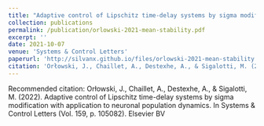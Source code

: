 ```yaml
---
title: "Adaptive control of Lipschitz time-delay systems by sigma modification with application to neuronal population dynamics"
collection: publications
permalink: /publication/orlowski-2021-mean-stability.pdf
excerpt: ''
date: 2021-10-07
venue: 'Systems & Control Letters'
paperurl: 'http://silvanx.github.io/files/orlowski-2021-mean-stability.pdf'
citation: 'Orłowski, J., Chaillet, A., Destexhe, A., & Sigalotti, M. (2022). Adaptive control of Lipschitz time-delay systems by sigma modification with application to neuronal population dynamics. In Systems & Control Letters (Vol. 159, p. 105082). Elsevier BV'
---
```


Recommended citation: Orłowski, J., Chaillet, A., Destexhe, A., & Sigalotti, M. (2022). Adaptive control of Lipschitz time-delay systems by sigma modification with application to neuronal population dynamics. In Systems & Control Letters (Vol. 159, p. 105082). Elsevier BV
